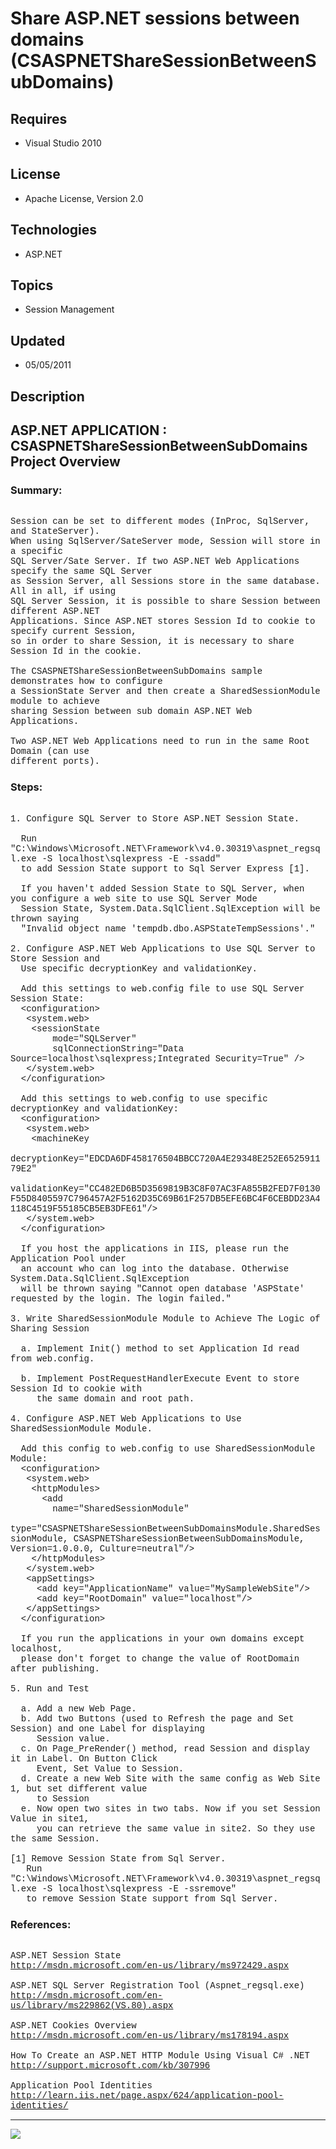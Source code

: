 # Share ASP.NET sessions between domains (CSASPNETShareSessionBetweenSubDomains)
## Requires
- Visual Studio 2010
## License
- Apache License, Version 2.0
## Technologies
- ASP.NET
## Topics
- Session Management
## Updated
- 05/05/2011
## Description

<p style="font-family:Courier New"></p>
<h2>ASP.NET APPLICATION : CSASPNETShareSessionBetweenSubDomains Project Overview</h2>
<p style="font-family:Courier New"></p>
<h3>Summary:</h3>
<p style="font-family:Courier New"><br>
Session can be set to different modes (InProc, SqlServer, and StateServer).<br>
When using SqlServer/SateServer mode, Session will store in a specific <br>
SQL Server/Sate Server. If two ASP.NET Web Applications specify the same SQL Server
<br>
as Session Server, all Sessions store in the same database. All in all, if using <br>
SQL Server Session, it is possible to share Session between different ASP.NET <br>
Applications. Since ASP.NET stores Session Id to cookie to specify current Session,
<br>
so in order to share Session, it is necessary to share Session Id in the cookie.<br>
<br>
The CSASPNETShareSessionBetweenSubDomains sample demonstrates how to configure <br>
a SessionState Server and then create a SharedSessionModule module to achieve <br>
sharing Session between sub domain ASP.NET Web Applications.<br>
<br>
Two ASP.NET Web Applications need to run in the same Root Domain (can use <br>
different ports).<br>
</p>
<h3>Steps:</h3>
<p style="font-family:Courier New"><br>
1. Configure SQL Server to Store ASP.NET Session State.<br>
<br>
&nbsp; Run &quot;C:\Windows\Microsoft.NET\Framework\v4.0.30319\aspnet_regsql.exe -S localhost\sqlexpress -E -ssadd&quot;<br>
&nbsp; to add Session State support to Sql Server Express [1].<br>
<br>
&nbsp; If you haven't added Session State to SQL Server, when you configure a web site to use SQL Server Mode<br>
&nbsp; Session State, System.Data.SqlClient.SqlException will be thrown saying <br>
&nbsp; &quot;Invalid object name 'tempdb.dbo.ASPStateTempSessions'.&quot;<br>
<br>
2. Configure ASP.NET Web Applications to Use SQL Server to Store Session and <br>
&nbsp; Use specific decryptionKey and validationKey.<br>
<br>
&nbsp; Add this settings to web.config file to use SQL Server Session State:<br>
&nbsp; &lt;configuration&gt;<br>
&nbsp; &nbsp;&lt;system.web&gt;<br>
&nbsp; &nbsp; &lt;sessionState <br>
&nbsp; &nbsp; &nbsp; &nbsp; mode=&quot;SQLServer&quot; <br>
&nbsp; &nbsp; &nbsp; &nbsp; sqlConnectionString=&quot;Data Source=localhost\sqlexpress;Integrated Security=True&quot; /&gt;<br>
&nbsp; &nbsp;&lt;/system.web&gt;<br>
&nbsp; &lt;/configuration&gt;<br>
<br>
&nbsp; Add this settings to web.config to use specific decryptionKey and validationKey:<br>
&nbsp; &lt;configuration&gt;<br>
&nbsp; &nbsp;&lt;system.web&gt;<br>
&nbsp; &nbsp; &lt;machineKey <br>
&nbsp; &nbsp; &nbsp; &nbsp; decryptionKey=&quot;EDCDA6DF458176504BBCC720A4E29348E252E652591179E2&quot;
<br>
&nbsp; &nbsp; &nbsp; &nbsp; validationKey=&quot;CC482ED6B5D3569819B3C8F07AC3FA855B2FED7F0130F55D8405597C796457A2F5162D35C69B61F257DB5EFE6BC4F6CEBDD23A4118C4519F55185CB5EB3DFE61&quot;/&gt;<br>
&nbsp; &nbsp;&lt;/system.web&gt;<br>
&nbsp; &lt;/configuration&gt;<br>
<br>
&nbsp; If you host the applications in IIS, please run the Application Pool under
<br>
&nbsp; an account who can log into the database. Otherwise System.Data.SqlClient.SqlException<br>
&nbsp; will be thrown saying &quot;Cannot open database 'ASPState' requested by the login. The login failed.&quot;<br>
<br>
3. Write SharedSessionModule Module to Achieve The Logic of Sharing Session<br>
<br>
&nbsp; a. Implement Init() method to set Application Id read from web.config.<br>
<br>
&nbsp; b. Implement PostRequestHandlerExecute Event to store Session Id to cookie with
<br>
&nbsp; &nbsp; &nbsp;the same domain and root path.<br>
<br>
4. Configure ASP.NET Web Applications to Use SharedSessionModule Module.<br>
&nbsp; <br>
&nbsp; Add this config to web.config to use SharedSessionModule Module:<br>
&nbsp; &lt;configuration&gt;<br>
&nbsp; &nbsp;&lt;system.web&gt;<br>
&nbsp; &nbsp; &lt;httpModules&gt;<br>
&nbsp; &nbsp; &nbsp; &lt;add <br>
&nbsp; &nbsp; &nbsp; &nbsp; name=&quot;SharedSessionModule&quot; <br>
&nbsp; &nbsp; &nbsp; &nbsp; type=&quot;CSASPNETShareSessionBetweenSubDomainsModule.SharedSessionModule, CSASPNETShareSessionBetweenSubDomainsModule, Version=1.0.0.0, Culture=neutral&quot;/&gt;<br>
&nbsp; &nbsp; &lt;/httpModules&gt;<br>
&nbsp; &nbsp;&lt;/system.web&gt;<br>
&nbsp; &nbsp;&lt;appSettings&gt;<br>
&nbsp; &nbsp; &nbsp;&lt;add key=&quot;ApplicationName&quot; value=&quot;MySampleWebSite&quot;/&gt;<br>
&nbsp; &nbsp; &nbsp;&lt;add key=&quot;RootDomain&quot; value=&quot;localhost&quot;/&gt;<br>
&nbsp; &nbsp;&lt;/appSettings&gt;<br>
&nbsp; &lt;/configuration&gt;<br>
<br>
&nbsp; If you run the applications in your own domains except localhost, <br>
&nbsp; please don't forget to change the value of RootDomain after publishing.<br>
<br>
5. Run and Test<br>
&nbsp; <br>
&nbsp; a. Add a new Web Page.<br>
&nbsp; b. Add two Buttons (used to Refresh the page and Set Session) and one Label for displaying<br>
&nbsp; &nbsp; &nbsp;Session value.<br>
&nbsp; c. On Page_PreRender() method, read Session and display it in Label. On Button Click<br>
&nbsp; &nbsp; &nbsp;Event, Set Value to Session.<br>
&nbsp; d. Create a new Web Site with the same config as Web Site 1, but set different value<br>
&nbsp; &nbsp; &nbsp;to Session<br>
&nbsp; e. Now open two sites in two tabs. Now if you set Session Value in site1,<br>
&nbsp; &nbsp; &nbsp;you can retrieve the same value in site2. So they use the same Session.<br>
<br>
[1] Remove Session State from Sql Server.<br>
&nbsp; &nbsp;Run &quot;C:\Windows\Microsoft.NET\Framework\v4.0.30319\aspnet_regsql.exe -S localhost\sqlexpress -E -ssremove&quot;<br>
&nbsp; &nbsp;to remove Session State support from Sql Server.<br>
</p>
<h3>References:</h3>
<p style="font-family:Courier New"><br>
ASP.NET Session State<br>
<a target="_blank" href="http://msdn.microsoft.com/en-us/library/ms972429.aspx">http://msdn.microsoft.com/en-us/library/ms972429.aspx</a><br>
<br>
ASP.NET SQL Server Registration Tool (Aspnet_regsql.exe) <br>
<a target="_blank" href="http://msdn.microsoft.com/en-us/library/ms229862(VS.80).aspx">http://msdn.microsoft.com/en-us/library/ms229862(VS.80).aspx</a><br>
<br>
ASP.NET Cookies Overview<br>
<a target="_blank" href="http://msdn.microsoft.com/en-us/library/ms178194.aspx">http://msdn.microsoft.com/en-us/library/ms178194.aspx</a><br>
<br>
How To Create an ASP.NET HTTP Module Using Visual C# .NET<br>
<a target="_blank" href="http://support.microsoft.com/kb/307996">http://support.microsoft.com/kb/307996</a><br>
<br>
Application Pool Identities<br>
<a target="_blank" href="http://learn.iis.net/page.aspx/624/application-pool-identities/">http://learn.iis.net/page.aspx/624/application-pool-identities/</a><br>
</p>
<hr>
<div><a href="http://go.microsoft.com/?linkid=9759640" style="margin-top:3px"><img src="-onecodelogo">
</a></div>
